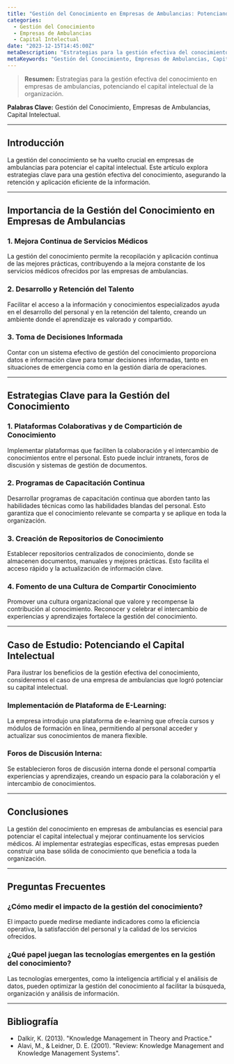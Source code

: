 ```yaml
---
title: "Gestión del Conocimiento en Empresas de Ambulancias: Potenciando el Capital Intelectual"
categories:
  - Gestión del Conocimiento
  - Empresas de Ambulancias
  - Capital Intelectual
date: "2023-12-15T14:45:00Z"
metaDescription: "Estrategias para la gestión efectiva del conocimiento en empresas de ambulancias, potenciando el capital intelectual de la organización."
metaKeywords: "Gestión del Conocimiento, Empresas de Ambulancias, Capital Intelectual"
---
```


> **Resumen:** Estrategias para la gestión efectiva del conocimiento en empresas de ambulancias, potenciando el capital intelectual de la organización.

**Palabras Clave:** Gestión del Conocimiento, Empresas de Ambulancias, Capital Intelectual.

---

## Introducción

La gestión del conocimiento se ha vuelto crucial en empresas de ambulancias para potenciar el capital intelectual. Este artículo explora estrategias clave para una gestión efectiva del conocimiento, asegurando la retención y aplicación eficiente de la información.

---

## Importancia de la Gestión del Conocimiento en Empresas de Ambulancias

### **1. Mejora Continua de Servicios Médicos**

La gestión del conocimiento permite la recopilación y aplicación continua de las mejores prácticas, contribuyendo a la mejora constante de los servicios médicos ofrecidos por las empresas de ambulancias.

### **2. Desarrollo y Retención del Talento**

Facilitar el acceso a la información y conocimientos especializados ayuda en el desarrollo del personal y en la retención del talento, creando un ambiente donde el aprendizaje es valorado y compartido.

### **3. Toma de Decisiones Informada**

Contar con un sistema efectivo de gestión del conocimiento proporciona datos e información clave para tomar decisiones informadas, tanto en situaciones de emergencia como en la gestión diaria de operaciones.

---

## Estrategias Clave para la Gestión del Conocimiento

### **1. Plataformas Colaborativas y de Compartición de Conocimiento**

Implementar plataformas que faciliten la colaboración y el intercambio de conocimientos entre el personal. Esto puede incluir intranets, foros de discusión y sistemas de gestión de documentos.

### **2. Programas de Capacitación Continua**

Desarrollar programas de capacitación continua que aborden tanto las habilidades técnicas como las habilidades blandas del personal. Esto garantiza que el conocimiento relevante se comparta y se aplique en toda la organización.

### **3. Creación de Repositorios de Conocimiento**

Establecer repositorios centralizados de conocimiento, donde se almacenen documentos, manuales y mejores prácticas. Esto facilita el acceso rápido y la actualización de información clave.

### **4. Fomento de una Cultura de Compartir Conocimiento**

Promover una cultura organizacional que valore y recompense la contribución al conocimiento. Reconocer y celebrar el intercambio de experiencias y aprendizajes fortalece la gestión del conocimiento.

---

## Caso de Estudio: Potenciando el Capital Intelectual

Para ilustrar los beneficios de la gestión efectiva del conocimiento, consideremos el caso de una empresa de ambulancias que logró potenciar su capital intelectual.

### **Implementación de Plataforma de E-Learning:**
La empresa introdujo una plataforma de e-learning que ofrecía cursos y módulos de formación en línea, permitiendo al personal acceder y actualizar sus conocimientos de manera flexible.

### **Foros de Discusión Interna:**
Se establecieron foros de discusión interna donde el personal compartía experiencias y aprendizajes, creando un espacio para la colaboración y el intercambio de conocimientos.

---

## Conclusiones

La gestión del conocimiento en empresas de ambulancias es esencial para potenciar el capital intelectual y mejorar continuamente los servicios médicos. Al implementar estrategias específicas, estas empresas pueden construir una base sólida de conocimiento que beneficia a toda la organización.

---

## Preguntas Frecuentes

### ¿Cómo medir el impacto de la gestión del conocimiento?

El impacto puede medirse mediante indicadores como la eficiencia operativa, la satisfacción del personal y la calidad de los servicios ofrecidos.

### ¿Qué papel juegan las tecnologías emergentes en la gestión del conocimiento?

Las tecnologías emergentes, como la inteligencia artificial y el análisis de datos, pueden optimizar la gestión del conocimiento al facilitar la búsqueda, organización y análisis de información.

---

## Bibliografía

- Dalkir, K. (2013). "Knowledge Management in Theory and Practice."
- Alavi, M., & Leidner, D. E. (2001). "Review: Knowledge Management and Knowledge Management Systems".
